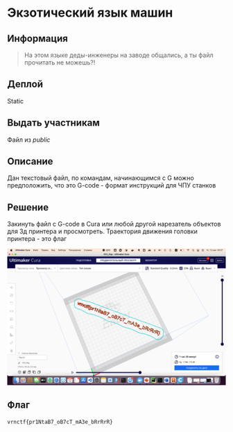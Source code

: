 # Экзотический язык машин

## Информация 

> На этом языке деды-инженеры на заводе общались, а ты файл прочитать не можешь?!

## Деплой

Static 

## Выдать участникам

Файл из *public*

## Описание

Дан текстовый файл, по командам, начинающимся с G можно предположить, что это G-code - формат 
инструкций для ЧПУ станков

## Решение 

Закинуть файл с G-code в Cura или любой другой нарезатель объектов для 3д принтера и просмотреть. 
Траектория движения головки принтера - это флаг

![](solve/image.png)

## Флаг

`vrnctf{pr1NtaB7_oB7cT_mA3e_bRrRrR}`